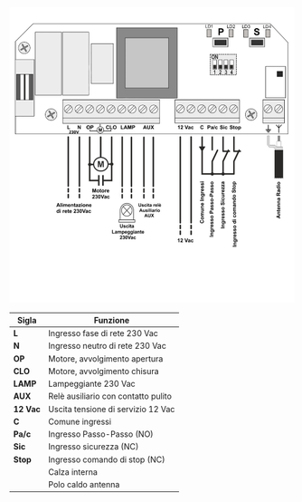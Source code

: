 ![alt Collegamento](assets/wiring.png "Collegamento")

| Sigla | Funzione |
| - | - |
| **L** | Ingresso fase di rete 230 Vac |
| **N** | Ingresso neutro di rete 230 Vac |
| **OP** | Motore, avvolgimento apertura |
| **CLO** | Motore, avvolgimento chisura |
| **LAMP** | Lampeggiante 230 Vac |
| **AUX** | Relè ausiliario con contatto pulito |
| **12 Vac** | Uscita tensione di servizio 12 Vac |
| **C** | Comune ingressi |
| **Pa/c** | Ingresso Passo-Passo (NO) |
| **Sic** | Ingresso sicurezza (NC) |
| **Stop** | Ingresso comando di stop (NC) |
| | Calza interna |
| | Polo caldo antenna |